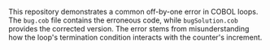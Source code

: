 This repository demonstrates a common off-by-one error in COBOL loops. The `bug.cob` file contains the erroneous code, while `bugSolution.cob` provides the corrected version.  The error stems from misunderstanding how the loop's termination condition interacts with the counter's increment.